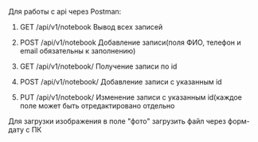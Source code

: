 Для работы с api через Postman:
  1. GET /api/v1/notebook
      Вывод всех записей
      
  2. POST /api/v1/notebook
      Добавление записи(поля ФИО, телефон и email обязательны к заполнению)
      
  3. GET /api/v1/notebook/<id>
      Получение записи по id
  
  4. POST /api/v1/notebook/<id>
      Добавление записи с указанным id
  
  5. PUT /api/v1/notebook/<id>
      Изменение записи с указанным id(каждое поле может быть отредактировано отдельно
  
  Для загрузки изображения в поле "фото" загрузить файл через форм-дату с ПК
